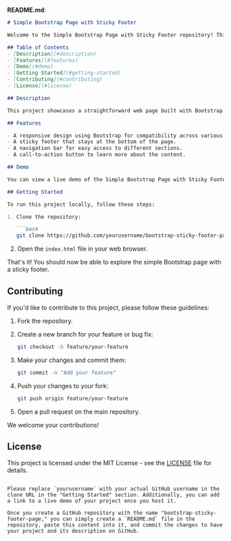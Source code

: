 
**README.md**:
```markdown
# Simple Bootstrap Page with Sticky Footer

Welcome to the Simple Bootstrap Page with Sticky Footer repository! This project demonstrates a basic webpage created using Bootstrap, featuring a sticky footer.

## Table of Contents
- [Description](#description)
- [Features](#features)
- [Demo](#demo)
- [Getting Started](#getting-started)
- [Contributing](#contributing)
- [License](#license)

## Description

This project showcases a straightforward web page built with Bootstrap. It includes a navigation bar, a central content section, and a sticky footer. The layout is simple and responsive, making it an excellent starting point for building your web pages.

## Features

- A responsive design using Bootstrap for compatibility across various devices.
- A sticky footer that stays at the bottom of the page.
- A navigation bar for easy access to different sections.
- A call-to-action button to learn more about the content.

## Demo

You can view a live demo of the Simple Bootstrap Page with Sticky Footer [here](#).

## Getting Started

To run this project locally, follow these steps:

1. Clone the repository:

   ```bash
   git clone https://github.com/yourusername/bootstrap-sticky-footer-page.git
   ```

2. Open the `index.html` file in your web browser.

That's it! You should now be able to explore the simple Bootstrap page with a sticky footer.

## Contributing

If you'd like to contribute to this project, please follow these guidelines:

1. Fork the repository.

2. Create a new branch for your feature or bug fix:

   ```bash
   git checkout -b feature/your-feature
   ```

3. Make your changes and commit them:

   ```bash
   git commit -m "Add your feature"
   ```

4. Push your changes to your fork:

   ```bash
   git push origin feature/your-feature
   ```

5. Open a pull request on the main repository.

We welcome your contributions!

## License

This project is licensed under the MIT License - see the [LICENSE](LICENSE) file for details.
```

Please replace `yourusername` with your actual GitHub username in the clone URL in the "Getting Started" section. Additionally, you can add a link to a live demo of your project once you host it.

Once you create a GitHub repository with the name "bootstrap-sticky-footer-page," you can simply create a `README.md` file in the repository, paste this content into it, and commit the changes to have your project and its description on GitHub.
 
